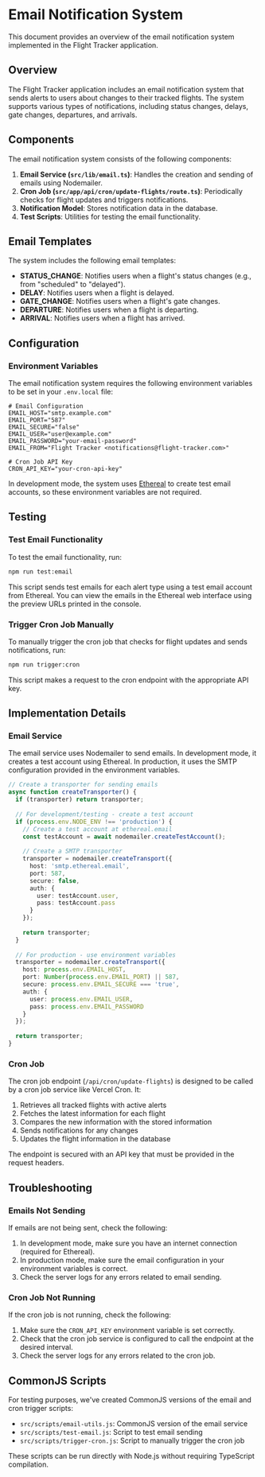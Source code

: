 # Email Notification System

This document provides an overview of the email notification system implemented in the Flight Tracker application.

## Overview

The Flight Tracker application includes an email notification system that sends alerts to users about changes to their tracked flights. The system supports various types of notifications, including status changes, delays, gate changes, departures, and arrivals.

## Components

The email notification system consists of the following components:

1. **Email Service (`src/lib/email.ts`)**: Handles the creation and sending of emails using Nodemailer.
2. **Cron Job (`src/app/api/cron/update-flights/route.ts`)**: Periodically checks for flight updates and triggers notifications.
3. **Notification Model**: Stores notification data in the database.
4. **Test Scripts**: Utilities for testing the email functionality.

## Email Templates

The system includes the following email templates:

- **STATUS_CHANGE**: Notifies users when a flight's status changes (e.g., from "scheduled" to "delayed").
- **DELAY**: Notifies users when a flight is delayed.
- **GATE_CHANGE**: Notifies users when a flight's gate changes.
- **DEPARTURE**: Notifies users when a flight is departing.
- **ARRIVAL**: Notifies users when a flight has arrived.

## Configuration

### Environment Variables

The email notification system requires the following environment variables to be set in your `.env.local` file:

```
# Email Configuration
EMAIL_HOST="smtp.example.com"
EMAIL_PORT="587"
EMAIL_SECURE="false"
EMAIL_USER="user@example.com"
EMAIL_PASSWORD="your-email-password"
EMAIL_FROM="Flight Tracker <notifications@flight-tracker.com>"

# Cron Job API Key
CRON_API_KEY="your-cron-api-key"
```

In development mode, the system uses [Ethereal](https://ethereal.email/) to create test email accounts, so these environment variables are not required.

## Testing

### Test Email Functionality

To test the email functionality, run:

```bash
npm run test:email
```

This script sends test emails for each alert type using a test email account from Ethereal. You can view the emails in the Ethereal web interface using the preview URLs printed in the console.

### Trigger Cron Job Manually

To manually trigger the cron job that checks for flight updates and sends notifications, run:

```bash
npm run trigger:cron
```

This script makes a request to the cron endpoint with the appropriate API key.

## Implementation Details

### Email Service

The email service uses Nodemailer to send emails. In development mode, it creates a test account using Ethereal. In production, it uses the SMTP configuration provided in the environment variables.

```typescript
// Create a transporter for sending emails
async function createTransporter() {
  if (transporter) return transporter;
  
  // For development/testing - create a test account
  if (process.env.NODE_ENV !== 'production') {
    // Create a test account at ethereal.email
    const testAccount = await nodemailer.createTestAccount();
    
    // Create a SMTP transporter
    transporter = nodemailer.createTransport({
      host: 'smtp.ethereal.email',
      port: 587,
      secure: false,
      auth: {
        user: testAccount.user,
        pass: testAccount.pass
      }
    });
    
    return transporter;
  }
  
  // For production - use environment variables
  transporter = nodemailer.createTransport({
    host: process.env.EMAIL_HOST,
    port: Number(process.env.EMAIL_PORT) || 587,
    secure: process.env.EMAIL_SECURE === 'true',
    auth: {
      user: process.env.EMAIL_USER,
      pass: process.env.EMAIL_PASSWORD
    }
  });
  
  return transporter;
}
```

### Cron Job

The cron job endpoint (`/api/cron/update-flights`) is designed to be called by a cron job service like Vercel Cron. It:

1. Retrieves all tracked flights with active alerts
2. Fetches the latest information for each flight
3. Compares the new information with the stored information
4. Sends notifications for any changes
5. Updates the flight information in the database

The endpoint is secured with an API key that must be provided in the request headers.

## Troubleshooting

### Emails Not Sending

If emails are not being sent, check the following:

1. In development mode, make sure you have an internet connection (required for Ethereal).
2. In production mode, make sure the email configuration in your environment variables is correct.
3. Check the server logs for any errors related to email sending.

### Cron Job Not Running

If the cron job is not running, check the following:

1. Make sure the `CRON_API_KEY` environment variable is set correctly.
2. Check that the cron job service is configured to call the endpoint at the desired interval.
3. Check the server logs for any errors related to the cron job.

## CommonJS Scripts

For testing purposes, we've created CommonJS versions of the email and cron trigger scripts:

- `src/scripts/email-utils.js`: CommonJS version of the email service
- `src/scripts/test-email.js`: Script to test email sending
- `src/scripts/trigger-cron.js`: Script to manually trigger the cron job

These scripts can be run directly with Node.js without requiring TypeScript compilation. 